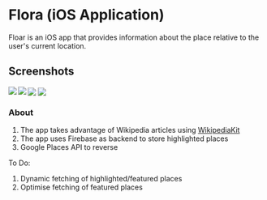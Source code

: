 # Flora (iOS Application)

Floar is an iOS app that provides information about the place relative to the user's current location.

## Screenshots
<img align="left" src="Screenshots/screenshot-01.png" />
<img align="center" src="Screenshots/screenshot-02" />

<img align="left" src="Screenshots/screenshot-03.png" />
<img align="center" src="Screenshots/screenshot-04.png" />


### About
1. The app takes advantage of Wikipedia articles using [WikipediaKit](https://github.com/Raureif/WikipediaKit)
2. The app uses Firebase as backend to store highlighted places
3. Google Places API to reverse

To Do:
1. Dynamic fetching of highlighted/featured places
2. Optimise fetching of featured places